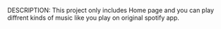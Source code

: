 DESCRIPTION:
This project only includes Home page and you can play diffrent kinds of music like you play on original spotify app.